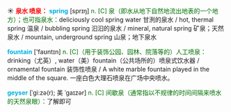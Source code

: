 ☀ <font color="red">**泉水 喷泉：**</font>
<font color="sky blue">**spring**</font> [sprɪŋ] 
<font color="rgb(227, 108, 9)">n. [C] 泉（即水从地下自然地流出地表的一个地方）；也可指泉水：</font>deliciously cool spring water 甘洌的泉水 / hot, thermal spring 温泉 / bubbling spring 汩汩的泉水 / mineral, natural spring 矿泉；天然泉水 / mountain, underground spring 山泉；地下泉水 

<font color="sky blue">**fountain**</font> ['faʊntɪn] 
<font color="rgb(227, 108, 9)">n. [C]（用于装饰公园、园林、院落等的）人工喷泉：</font>drinking（尤英）, water（美）fountain（公共场所的）喷泉式饮水器 / ornamental fountain 装饰性喷泉 / A white marble fountain played in the middle of the square. 一座白色大理石喷泉在广场中央喷水。
           
<font color="sky blue">**geyser**</font> [ˈgi:zə(r); 美 ˈgaɪzər]
<font color="rgb(227, 108, 9)">n. [C] 间歇泉（通常指以不规律的时间间隔来喷水的天然泉眼）：</font>了解即可


